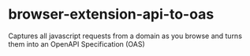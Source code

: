 # browser-extension-api-to-oas
Captures all javascript requests from a domain as you browse and turns them into an OpenAPI Specification (OAS)

